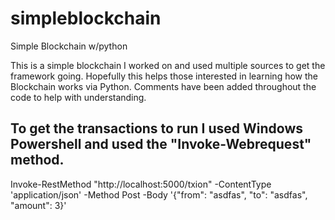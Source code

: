# simpleblockchain
Simple Blockchain w/python

This is a simple blockchain I worked on and used multiple sources to get the framework going. 
Hopefully this helps those interested in learning how the Blockchain works via Python. 
Comments have been added throughout the code to help with understanding. 

To get the transactions to run I used Windows Powershell and used the "Invoke-Webrequest" method. 
--------------
Invoke-RestMethod "http://localhost:5000/txion" -ContentType 'application/json' -Method Post -Body '{"from": "asdfas", "to": "asdfas", "amount": 3}'
